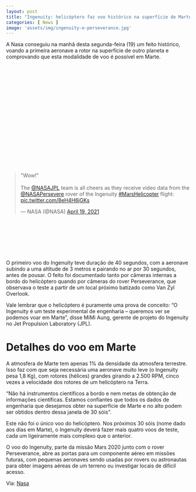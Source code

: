 ```yaml
---
layout: post
title: "Ingenuity: helicóptero faz voo histórico na superfície de Marte"
categories: [ News ]
image: 'assets/img/ingenuity-e-perseverance.jpg'
---
```


A Nasa conseguiu na manhã desta segunda-feira (19) um feito histórico, voando a primeira aeronave a rotor na superfície de outro planeta e comprovando que esta modalidade de voo é possível em Marte.

<!-- QUADRADO -->
<script async src="//pagead2.googlesyndication.com/pagead/js/adsbygoogle.js"></script>
<ins class="adsbygoogle"
style="display:inline-block;width:336px;height:280px"
data-ad-client="ca-pub-2838251107855362"
data-ad-slot="5351066970"></ins>
<script>
(adsbygoogle = window.adsbygoogle || []).push({});
</script>

<blockquote class="twitter-tweet"><p lang="en" dir="ltr">&quot;Wow!&quot;<br><br>The <a href="https://twitter.com/NASAJPL?ref_src=twsrc%5Etfw">@NASAJPL</a> team is all cheers as they receive video data from the <a href="https://twitter.com/NASAPersevere?ref_src=twsrc%5Etfw">@NASAPersevere</a> rover of the Ingenuity <a href="https://twitter.com/hashtag/MarsHelicopter?src=hash&amp;ref_src=twsrc%5Etfw">#MarsHelicopter</a> flight: <a href="https://t.co/8eH4H6jGKs">pic.twitter.com/8eH4H6jGKs</a></p>&mdash; NASA (@NASA) <a href="https://twitter.com/NASA/status/1384099167832735748?ref_src=twsrc%5Etfw">April 19, 2021</a></blockquote> <script async src="https://platform.twitter.com/widgets.js" charset="utf-8"></script>

<!-- MINI ANÚNCIO -->
<script async src="//pagead2.googlesyndication.com/pagead/js/adsbygoogle.js"></script>
<!-- Games Root -->
<ins class="adsbygoogle"
style="display:inline-block;width:730px;height:95px"
data-ad-client="ca-pub-2838251107855362"
data-ad-slot="5351066970"></ins>
<script>
(adsbygoogle = window.adsbygoogle || []).push({});
</script>

O primeiro voo do Ingenuity teve duração de 40 segundos, com a aeronave subindo a uma altitude de 3 metros e pairando no ar por 30 segundos, antes de pousar. O feito foi documentado tanto por câmeras internas a bordo do helicóptero quando por câmeras do rover Perseverance, que observava o teste a partir de um local próximo batizado como Van Zyl Overlook.

<!-- RETANGULO LARGO 2 -->
<script async src="//pagead2.googlesyndication.com/pagead/js/adsbygoogle.js"></script>
<ins class="adsbygoogle"
style="display:block; text-align:center;"
data-ad-layout="in-article"
data-ad-format="fluid"
data-ad-client="ca-pub-2838251107855362"
data-ad-slot="8549252987"></ins>
<script>
(adsbygoogle = window.adsbygoogle || []).push({});
</script>

Vale lembrar que o helicóptero é puramente uma prova de conceito: “O Ingenuity é um teste experimental de engenharia – queremos ver se podemos voar em Marte”, disse MiMi Aung, gerente de projeto do Ingenuity no Jet Propulsion Laboratory (JPL).

# Detalhes do voo em Marte

A atmosfera de Marte tem apenas 1% da densidade da atmosfera terrestre. Isso faz com que seja necessária uma aeronave muito leve (o Ingenuity pesa 1,8 Kg), com rotores (hélices) grandes girando a 2.500 RPM, cinco vezes a velocidade dos rotores de um helicóptero na Terra.

“Não há instrumentos científicos a bordo e nem metas de obtenção de informações científicas. Estamos confiantes que todos os dados de engenharia que desejamos obter na superfície de Marte e no alto podem ser obtidos dentro dessa janela de 30 sóis”.

Este não foi o único voo do helicóptero. Nos próximos 30 sóis (nome dado aos dias em Marte), o Ingenuity deverá fazer mais quatro voos de teste, cada um ligeiramente mais complexo que o anterior.

O voo do Ingenuity, parte da missão Mars 2020 junto com o rover Perseverance, abre as portas para um componente aéreo em missões futuras, com pequenas aeronaves sendo usadas por rovers ou astronautas para obter imagens aéreas de um terreno ou investigar locais de difícil acesso.

Via: [Nasa](https://www.nasa.gov/perseverance)

<!-- RETANGULO LARGO -->
<script async src="https://pagead2.googlesyndication.com/pagead/js/adsbygoogle.js"></script>
<!-- Informat -->
<ins class="adsbygoogle"
style="display:block"
data-ad-client="ca-pub-2838251107855362"
data-ad-slot="2327980059"
data-ad-format="auto"
data-full-width-responsive="true"></ins>
<script>
(adsbygoogle = window.adsbygoogle || []).push({});
</script>



